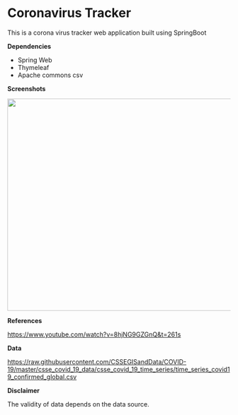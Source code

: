 # Coronavirus Tracker
This is a corona virus tracker web application built using SpringBoot

**Dependencies**
- Spring Web
- Thymeleaf
- Apache commons csv 

**Screenshots**

<img src="https://user-images.githubusercontent.com/40466166/136017699-8c4c69d2-710f-4b24-9e30-a2c718cdcd01.png" width="720" height="480"/> 

**References**

https://www.youtube.com/watch?v=8hjNG9GZGnQ&t=261s

**Data**

https://raw.githubusercontent.com/CSSEGISandData/COVID-19/master/csse_covid_19_data/csse_covid_19_time_series/time_series_covid19_confirmed_global.csv

**Disclaimer**

The validity of data depends on the data source.
